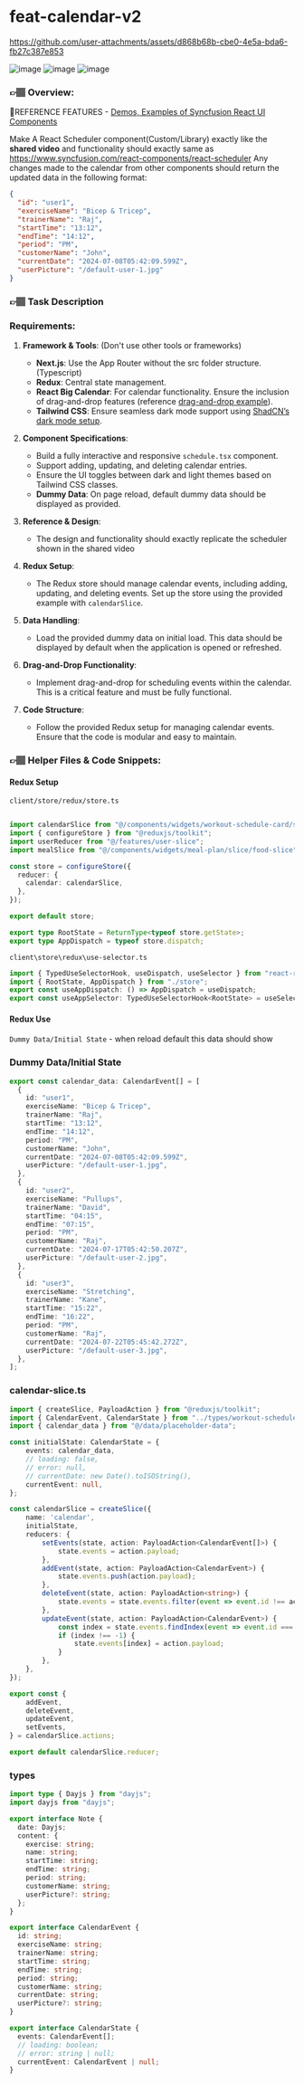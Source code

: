 # feat-calendar-v2

https://github.com/user-attachments/assets/d868b68b-cbe0-4e5a-bda6-fb27c387e853

![image](https://github.com/user-attachments/assets/acb69697-49f8-472a-82cf-028d4ecf4d6e)
![image](https://github.com/user-attachments/assets/df309ef9-c2c1-4aee-a8fc-8513d6cceee3)
![image](https://github.com/user-attachments/assets/6abbf6ba-f687-41e0-9855-fb6c79606851)


### 👉🏽  Overview:

🔗REFERENCE FEATURES  - [Demos, Examples of Syncfusion React UI Components](https://ej2.syncfusion.com/react/demos/?_gl=1*si0su6*_gcl_au*Mzc5MjM1MTI5LjE3MTgxMzYxNzU.*_ga*NjI0NDgxNjE2LjE3MTgxMzYxNzU.*_ga_41J4HFMX1J*MTcyMjE4NTEyMS44LjEuMTcyMjE4NjkzNC4wLjAuMA..#/bootstrap5-dark/schedule/timeline-resources)

Make A React Scheduler component(Custom/Library) exactly like the **shared video** and functionality should exactly same as https://www.syncfusion.com/react-components/react-scheduler
Any changes made to the calendar from other components should return the updated data in the following format:
```json
{
  "id": "user1",
  "exerciseName": "Bicep & Tricep",
  "trainerName": "Raj",
  "startTime": "13:12",
  "endTime": "14:12",
  "period": "PM",
  "customerName": "John",
  "currentDate": "2024-07-08T05:42:09.599Z",
  "userPicture": "/default-user-1.jpg"
}
```
### 👉🏽 Task Description
### Requirements: 
1. **Framework & Tools**: (Don't use other tools or frameworks)
   - **Next.js**: Use the App Router without the src folder structure. (Typescript)
   - **Redux**: Central state management.
   - **React Big Calendar**: For calendar functionality. Ensure the inclusion of drag-and-drop features (reference [drag-and-drop example](https://codesandbox.io/p/sandbox/react-big-calendar-drag-and-drop-events-between-months-upekt)).
   - **Tailwind CSS**: Ensure seamless dark mode support using [ShadCN’s dark mode setup](https://ui.shadcn.com/docs/dark-mode/next).

2. **Component Specifications**:
   - Build a fully interactive and responsive `schedule.tsx` component.
   - Support adding, updating, and deleting calendar entries.
   - Ensure the UI toggles between dark and light themes based on Tailwind CSS classes.
   - **Dummy Data**: On page reload, default dummy data should be displayed as provided.

3. **Reference & Design**:
   - The design and functionality should exactly replicate the scheduler shown in the shared video

4. **Redux Setup**:
   - The Redux store should manage calendar events, including adding, updating, and deleting events. Set up the store using the provided example with `calendarSlice`.

5. **Data Handling**:
   - Load the provided dummy data on initial load. This data should be displayed by default when the application is opened or refreshed.

6. **Drag-and-Drop Functionality**:
   - Implement drag-and-drop for scheduling events within the calendar. This is a critical feature and must be fully functional.

7. **Code Structure**:
   - Follow the provided Redux setup for managing calendar events. Ensure that the code is modular and easy to maintain.
### 👉🏽 Helper Files & Code Snippets:

#### Redux Setup 

`client/store/redux/store.ts`
```ts

import calendarSlice from "@/components/widgets/workout-schedule-card/slice/calendar-slice";
import { configureStore } from "@reduxjs/toolkit";
import userReducer from "@/features/user-slice";
import mealSlice from "@/components/widgets/meal-plan/slice/food-slice";

const store = configureStore({
  reducer: {
    calendar: calendarSlice,
  },
});

export default store;

export type RootState = ReturnType<typeof store.getState>;
export type AppDispatch = typeof store.dispatch;
```

`client\store\redux\use-selector.ts`
```ts
import { TypedUseSelectorHook, useDispatch, useSelector } from "react-redux";
import { RootState, AppDispatch } from "./store";
export const useAppDispatch: () => AppDispatch = useDispatch;
export const useAppSelector: TypedUseSelectorHook<RootState> = useSelector;
```

#### Redux Use

`Dummy Data/Initial State` - when reload default this data should show 

### Dummy Data/Initial State
```ts
export const calendar_data: CalendarEvent[] = [
  {
    id: "user1",
    exerciseName: "Bicep & Tricep",
    trainerName: "Raj",
    startTime: "13:12",
    endTime: "14:12",
    period: "PM",
    customerName: "John",
    currentDate: "2024-07-08T05:42:09.599Z",
    userPicture: "/default-user-1.jpg",
  },
  {
    id: "user2",
    exerciseName: "Pullups",
    trainerName: "David",
    startTime: "04:15",
    endTime: "07:15",
    period: "PM",
    customerName: "Raj",
    currentDate: "2024-07-17T05:42:50.207Z",
    userPicture: "/default-user-2.jpg",
  },
  {
    id: "user3",
    exerciseName: "Stretching",
    trainerName: "Kane",
    startTime: "15:22",
    endTime: "16:22",
    period: "PM",
    customerName: "Raj",
    currentDate: "2024-07-22T05:45:42.272Z",
    userPicture: "/default-user-3.jpg",
  },
];
```

### calendar-slice.ts
```ts
import { createSlice, PayloadAction } from "@reduxjs/toolkit";
import { CalendarEvent, CalendarState } from "../types/workout-schedule-card.types";
import { calendar_data } from "@/data/placeholder-data";

const initialState: CalendarState = {
    events: calendar_data,
    // loading: false,
    // error: null,
    // currentDate: new Date().toISOString(),
    currentEvent: null,
};

const calendarSlice = createSlice({
    name: 'calendar',
    initialState,
    reducers: {
        setEvents(state, action: PayloadAction<CalendarEvent[]>) {
            state.events = action.payload;
        },
        addEvent(state, action: PayloadAction<CalendarEvent>) {
            state.events.push(action.payload);
        },
        deleteEvent(state, action: PayloadAction<string>) {
            state.events = state.events.filter(event => event.id !== action.payload);
        },
        updateEvent(state, action: PayloadAction<CalendarEvent>) {
            const index = state.events.findIndex(event => event.id === action.payload.id);
            if (index !== -1) {
                state.events[index] = action.payload;
            }
        },
    },
});

export const {
    addEvent,
    deleteEvent,
    updateEvent,
    setEvents,
} = calendarSlice.actions;

export default calendarSlice.reducer;
```

### types
```ts
import type { Dayjs } from "dayjs";
import dayjs from "dayjs";

export interface Note {
  date: Dayjs;
  content: {
    exercise: string;
    name: string;
    startTime: string;
    endTime: string;
    period: string;
    customerName: string;
    userPicture?: string;
  };
}

export interface CalendarEvent {
  id: string;
  exerciseName: string;
  trainerName: string;
  startTime: string;
  endTime: string;
  period: string;
  customerName: string;
  currentDate: string;
  userPicture?: string;
}

export interface CalendarState {
  events: CalendarEvent[];
  // loading: boolean;
  // error: string | null;
  currentEvent: CalendarEvent | null;
}
```

